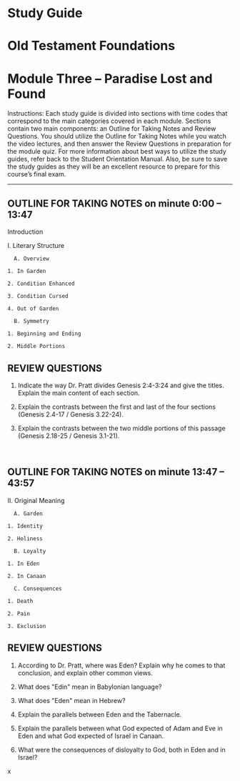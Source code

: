 # Study Guide 
# Old Testament Foundations
# Module Three – Paradise Lost and Found

Instructions: Each study guide is divided into sections with time codes that correspond to the main categories covered in each module. Sections contain two main components: an Outline for Taking Notes and Review Questions. You should utilize the Outline for Taking Notes while you watch the video lectures, and then answer the Review Questions in preparation for the module quiz. For more information about best ways to utilize the study guides, refer back to the Student Orientation Manual. Also, be sure to save the study guides as they will be an excellent resource to prepare for this course’s final exam.

**********************************

## OUTLINE FOR TAKING NOTES on minute 0:00 – 13:47

Introduction 

I. Literary Structure 

      A. Overview 

  	1. In Garden 

  	2. Condition Enhanced 

  	3. Condition Cursed 

  	4. Out of Garden 

      B. Symmetry 

  	1. Beginning and Ending 

  	2. Middle Portions 


## REVIEW QUESTIONS

1. Indicate the way Dr. Pratt divides Genesis 2:4-3:24 and give the titles. Explain the main content of each section.

2. Explain the contrasts between the first and last of the four sections (Genesis 2.4-17 / Genesis 3.22-24).

3. Explain the contrasts between the two middle portions of this passage (Genesis 2.18-25 / Genesis 3.1-21).


 
## OUTLINE FOR TAKING NOTES on minute 13:47 – 43:57

II. Original Meaning 

      A. Garden 

  	1. Identity 

  	2. Holiness 

      B. Loyalty 

  	1. In Eden 

  	2. In Canaan 

      C. Consequences 

  	1. Death 

  	2. Pain 

 	3. Exclusion 


## REVIEW QUESTIONS

1. According to Dr. Pratt, where was Eden? Explain why he comes to that conclusion, and explain other common views.

2. What does "Edin" mean in Babylonian language?

3. What does "Eden" mean in Hebrew?

4. Explain the parallels between Eden and the Tabernacle.

5. Explain the parallels between what God expected of Adam and Eve in Eden and what God expected of Israel in Canaan. 

6. What were the consequences of disloyalty to God, both in Eden and in Israel?


 
x